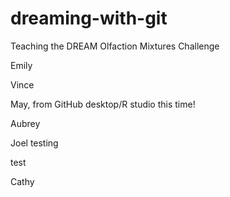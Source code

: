 # dreaming-with-git
Teaching the DREAM Olfaction Mixtures Challenge

Emily

Vince

May, from GitHub desktop/R studio this time!

Aubrey

Joel testing

test

Cathy
